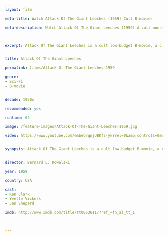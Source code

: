 ```yaml
---
layout: film

meta-title: Watch Attack Of The Giant Leeches (1959) Cult B-movies

meta-description: Watch Attack Of The Giant Leeches (1959) A cult monster B-movie. Watch old B-movies online free at La Filmothèque.



excerpt: Attack Of The Giant Leeches is a cult low-budget B-movie, a classic example of the 1950s monster movies that were produced in response to the cold war fears. Atomic radiation has mutated the leeches In a leech-infested swamp to a gigantic size. Soon they start to prey on human flesh.


title: Attack Of The Giant Leeches

permalink: films/Attack-Of-The-Giant-Leeches-1959

genre:
- Sci-Fi
- B-movie


decade: 1950s

recommended: yes

runtime: 62

image: /feature-images/Attack-Of-The-Giant-Leeches-1959.jpg

video: https://www.youtube.com/embed/qnjUBKfz-yk?rel=0&amp;controls=0&amp;showinfo=0


synopsis: Attack Of The Giant Leeches is a cult low-budget B-movie, a classic example of the 1950s monster movies that were produced in response to the cold war fears. Atomic radiation has mutated the leeches In a leech-infested swamp to a gigantic size. Soon they start to prey on human flesh.


director: Bernard L. Kowalski

year: 1959

country: USA

cast:
- Ken Clark
- Yvette Vickers
- Jan Shepard

imdb: http://www.imdb.com/title/tt0053611/?ref_=fn_al_tt_1



---
```

